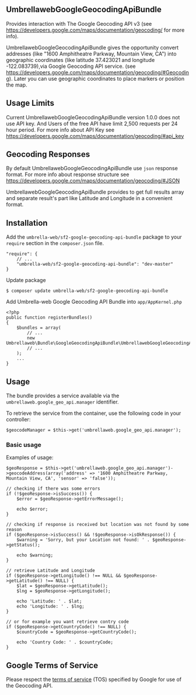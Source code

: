## UmbrellawebGoogleGeocodingApiBundle

Provides interaction with The Google Geocoding API v3 (see https://developers.google.com/maps/documentation/geocoding/ for more info).

UmbrellawebGoogleGeocodingApiBundle gives the opportunity convert addresses (like "1600 Amphitheatre Parkway, Mountain View, CA") into geographic coordinates (like latitude 37.423021 and longitude -122.083739),via Google Geocoding API service. (see https://developers.google.com/maps/documentation/geocoding/#Geocoding).
Later you can use geographic coordinates to place markers or position the map.

## Usage Limits

Current UmbrellawebGoogleGeocodingApiBundle version 1.0.0 does not use API key. And Users of the free API have limit 2,500 requests per 24 hour period. For more info about API Key see https://developers.google.com/maps/documentation/geocoding/#api_key

## Geocoding Responses

By default UmbrellawebGoogleGeocodingApiBundle use ``json`` response format. For more info about response structure see https://developers.google.com/maps/documentation/geocoding/#JSON

UmbrellawebGoogleGeocodingApiBundle provides to get full results array and separate result's part like Latitude and Longitude in a convenient format.

## Installation

Add the ``umbrella-web/sf2-google-geocoding-api-bundle`` package to your ``require`` section in the ``composer.json`` file.

    "require": {
        // ...
        "umbrella-web/sf2-google-geocoding-api-bundle": "dev-master"
    }
    
Update package

    $ composer update umbrella-web/sf2-google-geocoding-api-bundle

Add Umbrella-web Google Geocoding API Bundle into ``app/AppKernel.php``

    <?php
    public function registerBundles()
    {
        $bundles = array(
            // ...
            new Umbrellaweb\Bundle\GoogleGeocodingApiBundle\UmbrellawebGoogleGeocodingApiBundle(),
            // ...
        );
        ...
    }

## Usage

The bundle provides a service available via the ``umbrellaweb.google_geo_api.manager``
identifier.

To retrieve the service from the container, use the following code in your controller:

    $geocodeManager = $this->get('umbrellaweb.google_geo_api.manager');

### Basic usage

Examples of usage:

    $geoResponse = $this->get('umbrellaweb.google_geo_api.manager')->geocodeAddress(array('address' => '1600 Amphitheatre Parkway, Mountain View, CA', 'sensor' => 'false'));

    // checking if there was some errors
    if (!$geoResponse->isSuccess()) {
        $error = $geoResponse->getErrorMessage();

        echo $error;
    }

    // checking if response is received but location was not found by some reason
    if ($geoResponse->isSuccess() && !$geoResponse->isOkResponse()) {
        $warning = 'Sorry, but your Location not found: ' . $geoResponse->getStatus();

        echo $warning;
    }

    // retrieve Latitude and Longitude 
    if ($geoResponse->getLongitude() !== NULL && $geoResponse->getLatitude() !== NULL) {
        $lat = $geoResponse->getLatitude();
        $lng = $geoResponse->getLongitude();

        echo 'Latitude: ' . $lat;
        echo 'Longitude: ' . $lng;
    }

    // or for example you want retrieve contry code
    if ($geoResponse->getCountryCode() !== NULL) {
        $countryCode = $geoResponse->getCountryCode();

        echo 'Country Code: ' . $countryCode;
    }

## Google Terms of Service

Please respect the [terms of service](http://code.google.com/apis/maps/terms.html) (TOS) specified by Google for use of the Geocoding API.
    
